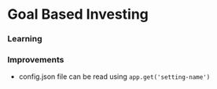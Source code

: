 # Goal Based Investing

### Learning

### Improvements

*   config.json file can be read using `app.get('setting-name')`


